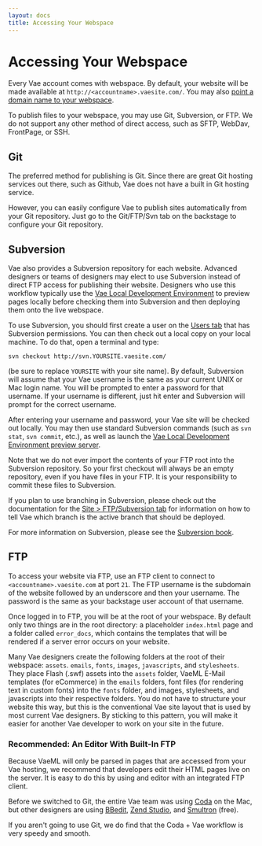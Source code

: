 ```yaml
---
layout: docs
title: Accessing Your Webspace
---
```


# Accessing Your Webspace

Every Vae account comes with webspace. By default, your website will be
made available at `http://<accountname>.vaesite.com/`. You may also
[point a domain name to your webspace](/backstage.site.domains/).

To publish files to your webspace, you may use Git, Subversion, or FTP. We do not
support any other method of direct access, such as SFTP, WebDav,
FrontPage, or SSH.

## Git

The preferred method for publishing is Git.  Since there are great Git
hosting services out there, such as Github, Vae does not have a built in
Git hosting service.

However, you can easily configure Vae to publish sites automatically
from your Git repository.  Just go to the Git/FTP/Svn tab on the backstage
to configure your Git repository.


## Subversion

Vae also provides a Subversion repository for each website. Advanced
designers or teams of designers may elect to use Subversion instead of
direct FTP access for publishing their website. Designers who use this
workflow typically use the [Vae Local Development
Environment](/vae_local/) to preview pages locally before checking them
into Subversion and then deploying them onto the live webspace.

To use Subversion, you should first create a user on the [Users
tab](/backstage.users/) that has Subversion permissions. You can then
check out a local copy on your local machine. To do that, open a
terminal and type:

    svn checkout http://svn.YOURSITE.vaesite.com/

(be sure to replace `YOURSITE` with your site name). By default,
Subversion will assume that your Vae username is the same as your
current UNIX or Mac login name. You will be prompted to enter a password
for that username. If your username is different, just hit enter and
Subversion will prompt for the correct username.

After entering your username and password, your Vae site will be checked
out locally. You may then use standard Subversion commands (such as
`svn stat`, `svn commit`, etc.), as well as launch the [Vae Local
Development Environment preview server](/vae_local/).

Note that we do not ever import the contents of your FTP root into the
Subversion repository. So your first checkout will always be an empty
repository, even if you have files in your FTP. It is your
responsibility to commit these files to Subversion.

If you plan to use branching in Subversion, please check out the
documentation for the [Site &gt; FTP/Subversion
tab](/backstage.site.ftp/) for information on how to tell Vae which
branch is the active branch that should be deployed.

For more information on Subversion, please see the [Subversion
book](http://svnbook.red-bean.com/).


## FTP

To access your website via FTP, use an FTP client to connect to
`<accountname>.vaesite.com` at port `21`. The FTP username
is the subdomain of the website followed by an underscore and
then your username.  The password is the same as your backstage
user account of that username.

Once logged in to FTP, you will be at the root of your webspace. By
default only two things are in the root directory: a placeholder
`index.html` page and a folder called `error_docs`, which contains the
templates that will be rendered if a server error occurs on your
website.

Many Vae designers create the following folders at the root of their
webspace: `assets`. `emails`, `fonts`, `images`, `javascripts`, and
`stylesheets`. They place Flash (.swf) assets into the `assets` folder,
VaeML E-Mail templates (for eCommerce) in the `emails` folders, font
files (for rendering text in custom fonts) into the `fonts` folder, and
images, stylesheets, and javascripts into their respective folders. You
do not have to structure your website this way, but this is the
conventional Vae site layout that is used by most current Vae designers.
By sticking to this pattern, you will make it easier for another Vae
developer to work on your site in the future.

### Recommended: An Editor With Built-In FTP

Because VaeML will only be parsed in pages that are accessed from your
Vae hosting, we recommend that developers edit their HTML pages live on
the server. It is easy to do this by using and editor with an integrated
FTP client.

Before we switched to Git, the entire Vae team was using
[Coda](http://www.panic.com/coda/) on the Mac, but other designers are
using [BBedit](http://www.barebones.com/products/bbedit/), [Zend
Studio](http://www.zend.com/en/products/studio/), and
[Smultron](http://www.tuppis.com/smultron/) (free). 

If you aren't going to use Git, we do find that
the Coda + Vae workflow is very speedy and smooth.

